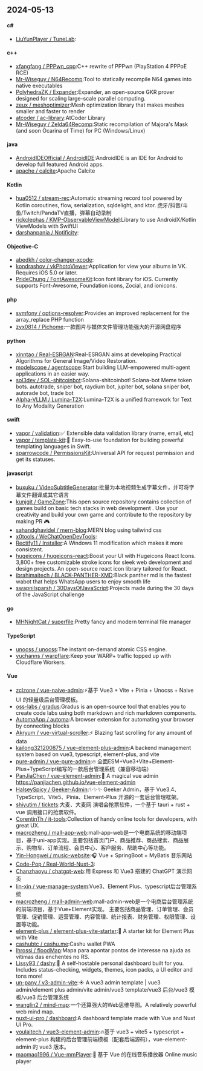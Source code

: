 ## 2024-05-13
#### c#
* [LiuYunPlayer / TuneLab](https://github.com/LiuYunPlayer/TuneLab):
#### c++
* [xfangfang / PPPwn_cpp](https://github.com/xfangfang/PPPwn_cpp):C++ rewrite of PPPwn (PlayStation 4 PPPoE RCE)
* [Mr-Wiseguy / N64Recomp](https://github.com/Mr-Wiseguy/N64Recomp):Tool to statically recompile N64 games into native executables
* [PolyhedraZK / Expander](https://github.com/PolyhedraZK/Expander):Expander, an open-source GKR prover designed for scaling large-scale parallel computing.
* [zeux / meshoptimizer](https://github.com/zeux/meshoptimizer):Mesh optimization library that makes meshes smaller and faster to render
* [atcoder / ac-library](https://github.com/atcoder/ac-library):AtCoder Library
* [Mr-Wiseguy / Zelda64Recomp](https://github.com/Mr-Wiseguy/Zelda64Recomp):Static recompilation of Majora's Mask (and soon Ocarina of Time) for PC (Windows/Linux)
#### java
* [AndroidIDEOfficial / AndroidIDE](https://github.com/AndroidIDEOfficial/AndroidIDE):AndroidIDE is an IDE for Android to develop full featured Android apps.
* [apache / calcite](https://github.com/apache/calcite):Apache Calcite
#### Kotlin
* [hua0512 / stream-rec](https://github.com/hua0512/stream-rec):Automatic streaming record tool powered by Kotlin coroutines, flow, serialization, sqldelight, and ktor. 虎牙/抖音/斗鱼/Twitch/PandaTV直播，弹幕自动录制
* [rickclephas / KMP-ObservableViewModel](https://github.com/rickclephas/KMP-ObservableViewModel):Library to use AndroidX/Kotlin ViewModels with SwiftUI
* [darshanpania / Notificity](https://github.com/darshanpania/Notificity):
#### Objective-C
* [abedkh / color-changer-xcode](https://github.com/abedkh/color-changer-xcode):
* [kondrashov / vkPhotoViewer](https://github.com/kondrashov/vkPhotoViewer):Application for view your albums in VK. Requires iOS 5.0 or later.
* [PrideChung / FontAwesomeKit](https://github.com/PrideChung/FontAwesomeKit):Icon font library for iOS. Currently supports Font-Awesome, Foundation icons, Zocial, and ionicons.
#### php
* [symfony / options-resolver](https://github.com/symfony/options-resolver):Provides an improved replacement for the array_replace PHP function
* [zyx0814 / Pichome](https://github.com/zyx0814/Pichome):一款图片与媒体文件管理功能强大的开源网盘程序
#### python
* [xinntao / Real-ESRGAN](https://github.com/xinntao/Real-ESRGAN):Real-ESRGAN aims at developing Practical Algorithms for General Image/Video Restoration.
* [modelscope / agentscope](https://github.com/modelscope/agentscope):Start building LLM-empowered multi-agent applications in an easier way.
* [sol3dev / SOL-shitcoinbot](https://github.com/sol3dev/SOL-shitcoinbot):Solana-shitcoinbot! Solana-bot Meme token bots. autotrade, sniper bot, raydium bot, jupiter bot, solana sniper bot, autorade bot, trade bot
* [Alpha-VLLM / Lumina-T2X](https://github.com/Alpha-VLLM/Lumina-T2X):Lumina-T2X is a unified framework for Text to Any Modality Generation
#### swift
* [vapor / validation](https://github.com/vapor/validation):✅ Extensible data validation library (name, email, etc)
* [vapor / template-kit](https://github.com/vapor/template-kit):📄 Easy-to-use foundation for building powerful templating languages in Swift.
* [sparrowcode / PermissionsKit](https://github.com/sparrowcode/PermissionsKit):Universal API for request permission and get its statuses.
#### javascript
* [buxuku / VideoSubtitleGenerator](https://github.com/buxuku/VideoSubtitleGenerator):批量为本地视频生成字幕文件，并可将字幕文件翻译成其它语言
* [kunjgit / GameZone](https://github.com/kunjgit/GameZone):This open source repository contains collection of games build on basic tech stacks in web development . Use your creativity and build your own game and contribute to the repository by making PR 🎮
* [sahandghavidel / mern-blog](https://github.com/sahandghavidel/mern-blog):MERN blog using tailwind css
* [x0tools / WeChatOpenDevTools](https://github.com/x0tools/WeChatOpenDevTools):
* [Rectify11 / Installer](https://github.com/Rectify11/Installer):A Windows 11 modification which makes it more consistent.
* [hugeicons / hugeicons-react](https://github.com/hugeicons/hugeicons-react):Boost your UI with Hugeicons React Icons. 3,800+ free customizable stroke icons for sleek web development and design projects. An open-source react icon library tailored for React.
* [ibrahimaitech / BLACK-PANTHER-XMD](https://github.com/ibrahimaitech/BLACK-PANTHER-XMD):Black panther md is the fastest wabot that helps WhatsApp users to enjoy smooth life
* [swapnilsparsh / 30DaysOfJavaScript](https://github.com/swapnilsparsh/30DaysOfJavaScript):Projects made during the 30 days of the JavaScript challenge
#### go
* [MHNightCat / superfile](https://github.com/MHNightCat/superfile):Pretty fancy and modern terminal file manager
#### TypeScript
* [unocss / unocss](https://github.com/unocss/unocss):The instant on-demand atomic CSS engine.
* [yuchanns / warpflare](https://github.com/yuchanns/warpflare):Keep your WARP+ traffic topped up with Cloudflare Workers.
#### Vue
* [zclzone / vue-naive-admin](https://github.com/zclzone/vue-naive-admin):⚡️基于 Vue3 + Vite + Pinia + Unocss + Naive UI 的轻量级后台管理模板。
* [oss-labs / gradus](https://github.com/oss-labs/gradus):Gradus is an open-source tool that enables you to create code labs using both markdown and rich markdown components.
* [AutomaApp / automa](https://github.com/AutomaApp/automa):A browser extension for automating your browser by connecting blocks
* [Akryum / vue-virtual-scroller](https://github.com/Akryum/vue-virtual-scroller):⚡️ Blazing fast scrolling for any amount of data
* [kailong321200875 / vue-element-plus-admin](https://github.com/kailong321200875/vue-element-plus-admin):A backend management system based on vue3, typescript, element-plus, and vite
* [pure-admin / vue-pure-admin](https://github.com/pure-admin/vue-pure-admin):🔥 全面ESM+Vue3+Vite+Element-Plus+TypeScript编写的一款后台管理系统（兼容移动端）
* [PanJiaChen / vue-element-admin](https://github.com/PanJiaChen/vue-element-admin):🎉 A magical vue admin https://panjiachen.github.io/vue-element-admin
* [HalseySpicy / Geeker-Admin](https://github.com/HalseySpicy/Geeker-Admin):✨✨✨ Geeker Admin，基于 Vue3.4、TypeScript、Vite5、Pinia、Element-Plus 开源的一套后台管理框架。
* [shiyutim / tickets](https://github.com/shiyutim/tickets):大麦、大麦网 演唱会抢票软件，一个基于 tauri + rust + vue 调用接口的抢票软件。
* [CorentinTh / it-tools](https://github.com/CorentinTh/it-tools):Collection of handy online tools for developers, with great UX.
* [macrozheng / mall-app-web](https://github.com/macrozheng/mall-app-web):mall-app-web是一个电商系统的移动端项目，基于uni-app实现。主要包括首页门户、商品推荐、商品搜索、商品展示、购物车、订单流程、会员中心、客户服务、帮助中心等功能。
* [Yin-Hongwei / music-website](https://github.com/Yin-Hongwei/music-website):🎧 Vue + SpringBoot + MyBatis 音乐网站
* [Code-Pop / Real-World-Nuxt-3](https://github.com/Code-Pop/Real-World-Nuxt-3):
* [Chanzhaoyu / chatgpt-web](https://github.com/Chanzhaoyu/chatgpt-web):用 Express 和 Vue3 搭建的 ChatGPT 演示网页
* [lin-xin / vue-manage-system](https://github.com/lin-xin/vue-manage-system):Vue3、Element Plus、typescript后台管理系统
* [macrozheng / mall-admin-web](https://github.com/macrozheng/mall-admin-web):mall-admin-web是一个电商后台管理系统的前端项目，基于Vue+Element实现。 主要包括商品管理、订单管理、会员管理、促销管理、运营管理、内容管理、统计报表、财务管理、权限管理、设置等功能。
* [element-plus / element-plus-vite-starter](https://github.com/element-plus/element-plus-vite-starter):🌰 A starter kit for Element Plus with Vite
* [cashubtc / cashu.me](https://github.com/cashubtc/cashu.me):Cashu wallet PWA
* [lhrossi / floodMap](https://github.com/lhrossi/floodMap):Mapa para apontar pontos de interesse na ajuda as vitimas das enchentes no RS.
* [Lissy93 / dashy](https://github.com/Lissy93/dashy):🚀 A self-hostable personal dashboard built for you. Includes status-checking, widgets, themes, icon packs, a UI editor and tons more!
* [un-pany / v3-admin-vite](https://github.com/un-pany/v3-admin-vite):☀️ A vue3 admin template | vue3 admin/element plus admin/vite admin/vue3 template/vue3 后台/vue3 模板/vue3 后台管理系统
* [wanglin2 / mind-map](https://github.com/wanglin2/mind-map):一个还算强大的Web思维导图。A relatively powerful web mind map.
* [nuxt-ui-pro / dashboard](https://github.com/nuxt-ui-pro/dashboard):A dashboard template made with Vue and Nuxt UI Pro.
* [youlaitech / vue3-element-admin](https://github.com/youlaitech/vue3-element-admin):🔥基于 vue3 + vite5 + typescript + element-plus 构建的后台管理前端模板（配套后端源码），vue-element-admin 的 vue3 版本。
* [maomao1996 / Vue-mmPlayer](https://github.com/maomao1996/Vue-mmPlayer):🎵 基于 Vue 的在线音乐播放器 Online music player
